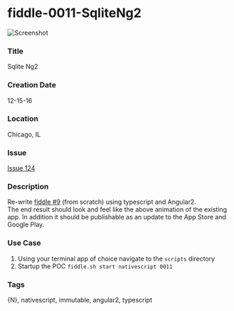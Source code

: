 fiddle-0011-SqliteNg2
======

![Screenshot](http://i.imgur.com/JPlDpIh.gif)


### Title

Sqlite Ng2


### Creation Date

12-15-16


### Location

Chicago, IL


### Issue

[Issue 124](https://github.com/bradyhouse/house/issues/124)


### Description

Re-write [fiddle #9](../fiddle-0011-SqliteDb) (from scratch) using typescript and Angular2.  
The end result should look and feel like the above animation of the existing app. In addition
it should be publishable as an update to the App Store and Google Play.


### Use Case

1.  Using your terminal app of choice navigate to the `scripts` directory
2.  Startup the POC `fiddle.sh start nativescript 0011`


### Tags

{N}, nativescript, immutable, angular2, typescript
